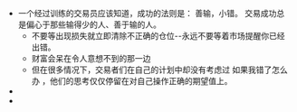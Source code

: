 - 一个经过训练的交易员应该知道，成功的法则是： 善输，小错。 交易成功总是偏心于那些输得少的人、善于输的人。
	- 不要等出现损失就立即清除不正确的仓位--永远不要等着市场提醒你已经出错。
	- 财富会呆在令人意想不到的那一边
	- 但在很多情况下，交易者们在自己的计划中却没有考虑过 如果我错了怎么
	  办 ，他们的思考仅仅停留在对自己操作正确的期望值上。
-
-